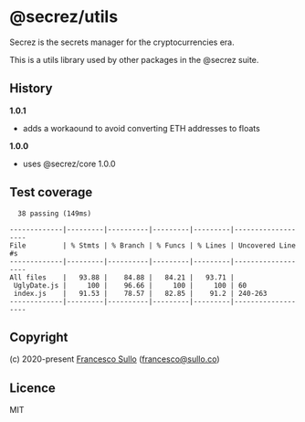 # @secrez/utils

Secrez is the secrets manager for the cryptocurrencies era.

This is a utils library used by other packages in the @secrez suite.

## History

**1.0.1**

- adds a workaound to avoid converting ETH addresses to floats

**1.0.0**

- uses @secrez/core 1.0.0

## Test coverage

```
  38 passing (149ms)

-------------|---------|----------|---------|---------|-------------------
File         | % Stmts | % Branch | % Funcs | % Lines | Uncovered Line #s
-------------|---------|----------|---------|---------|-------------------
All files    |   93.88 |    84.88 |   84.21 |   93.71 |
 UglyDate.js |     100 |    96.66 |     100 |     100 | 60
 index.js    |   91.53 |    78.57 |   82.85 |    91.2 | 240-263
-------------|---------|----------|---------|---------|-------------------
```

## Copyright

(c) 2020-present [Francesco Sullo](https://francesco.sullo.co) (<francesco@sullo.co>)

## Licence

MIT

